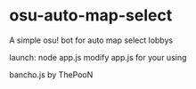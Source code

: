 # osu-auto-map-select
A simple osu! bot for auto map select lobbys

launch: node app.js
modify app.js for your using

bancho.js by ThePooN

